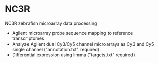 # NC3R
NC3R zebrafish microarray data processing

   * Agilent microarray probe sequence mapping to reference transcriptomes 
   * Analyze Agilent dual Cy3/Cy5 channel microarrays as Cy3 and Cy5 single channel ("annotation.txt" required)
   * Differential expression using limma ("targets.txt" required) 
